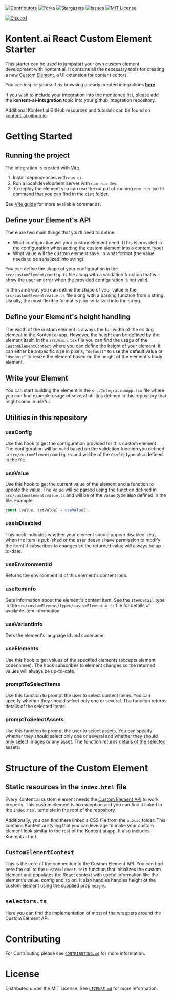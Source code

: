 [![Contributors][contributors-shield]][contributors-url]
[![Forks][forks-shield]][forks-url]
[![Stargazers][stars-shield]][stars-url]
[![Issues][issues-shield]][issues-url]
[![MIT License][license-shield]][license-url]

[![Discord][discord-shield]][discord-url]


# Kontent.ai React Custom Element Starter

This starter can be used to jumpstart your own custom element development with Kontent.ai. It contains all the necessary tools for creating a new [Custom Element](https://kontent.ai/learn/docs/custom-elements), a UI extension for content editors.

You can inspire yourself by browsing already created integrations [**here**](https://github.com/topics/kontent-ai-integration).

If you wish to include your integration into the mentioned list, please add the **kontent-ai-integration** topic into your github integration repository. 

Additional Kontent.ai GitHub resources and tutorials can be found on [kontent-ai.github.io](https://kontent-ai.github.io/).

# Getting Started

## Running the project

The integration is created with [Vite](https://vitejs.dev/). 

1. Install dependencies with `npm ci`.
2. Run a local development server with `npm run dev`.
3. To deploy the element you can use the output of running `npm run build` command that you can find in the `dist` folder.

See [Vite guide](https://vitejs.dev/guide/#command-line-interface) for more available commands.

## Define your Element's API

There are two main things that you'll need to define.
* What configuration will your custom element need. (This is provided in the configuration when adding the custom element into a content type)
* What value will the custom element save. In what format (the value needs to be serialized into string).

You can define the shape of your configuration in the `src/customElement/config.ts` file along with a validation function that will show the user an error when the provided configuration is not valid.

In the same way you can define the shape of your value in the `src/customElement/value.ts` file along with a parsing function from a string. Usually, the most flexible format is json serialized into the string.

## Define your Element's height handling

The width of the custom element is always the full width of the editing element in the Kontent.ai app. However, the height can be defined by the element itself.
In the `src/main.tsx` file you can find the usage of the `CustomElementContext` where you can define the height of your element.
It can either be a specific size in pixels, `"default"` to use the default value or `"dynamic"` to resize the element based on the height of the element's body element.

## Write your Element

You can start building the element in the `src/IntegrationApp.tsx` file where you can find example usage of several utilities defined in this repository that might come in useful.

## Utilities in this repository

### useConfig

Use this hook to get the configuration provided for this custom element.
The configuration will be valid based on the validation function you defined in `src/customElement/config.ts` and will be of the `Config` type also defined in the file.

### useValue

Use this hook to get the current value of the element and a function to update the value.
The value will be parsed using the function defined in `src/customElement/value.ts` and will be of the `Value` type also defined in the file.
Example:
```ts
const [value, setValue] = useValue();
```

### useIsDisabled

This hook indicates whether your element should appear disabled. (e.g. when the item is published or the user doesn't have permission to modify the item)
It subscribes to changes so the returned value will always be up-to-date.

### useEnvironmentId

Returns the environment id of this element's content item.

### useItemInfo

Gets information about the element's content item. 
See the `ItemDetail` type in the `src/customElement/types/customElement.d.ts` file for details of available item information.

### useVariantInfo

Gets the element's language id and codename.

### useElements

Use this hook to get values of the specified elements (accepts element codenames). 
The hook subscribes to element changes so the returned values will always be up-to-date.

### promptToSelectItems

Use this function to prompt the user to select content items.
You can specify whether they should select only one or several.
The function returns details of the selected items.

### promptToSelectAssets

Use this function to prompt the user to select assets.
You can specify whether they should select only one or several and whether they should only select images or any asset.
The function returns details of the selected assets.

# Structure of the Custom Element

## Static resources in the `index.html` file

Every Kontent.ai custom element needs the [Custom Element API](https://kontent.ai/learn/reference/custom-elements-js-api/) to work properly.
This custom element is no exception and you can find it linked in the `index.html` template in the root of the repository.

Additionally, you can find there linked a CSS file from the `public` folder.
This contains Kontent.ai styling that you can leverage to make your custom element look similar to the rest of the Kontent.ai app.
It also includes Kontent.ai font.

## `CustomElementContext`

This is the core of the connection to the Custom Element API.
You can find here the call to the `CustomElement.init` function that initializes the custom element and populates the React context with useful information like the element's value, config and so on.
It also handles handles height of the custom element using the supplied prop `height`.

## `selectors.ts`

Here you can find the implementation of most of the wrappers around the Custom Element API.

# Contributing

For Contributing please see  [`CONTRIBUTING.md`](CONTRIBUTING.md) for more information.

# License

Distributed under the MIT License. See [`LICENSE.md`](./LICENSE.md) for more information.


[contributors-shield]: https://img.shields.io/github/contributors/kontent-ai/integration-template-react.svg?style=for-the-badge
[contributors-url]: https://github.com/kontent-ai/integration-template-react/graphs/contributors
[forks-shield]: https://img.shields.io/github/forks/kontent-ai/integration-template-react.svg?style=for-the-badge
[forks-url]: https://github.com/kontent-ai/integration-template-react/network/members
[stars-shield]: https://img.shields.io/github/stars/kontent-ai/integration-template-react.svg?style=for-the-badge
[stars-url]: https://github.com/kontent-ai/integration-template-react/stargazers
[issues-shield]: https://img.shields.io/github/issues/kontent-ai/integration-template-react.svg?style=for-the-badge
[issues-url]:https://github.com/kontent-ai/integration-template-react/issues
[license-shield]: https://img.shields.io/github/license/kontent-ai/integration-template-react.svg?style=for-the-badge
[license-url]:https://github.com/kontent-ai/integration-template-react/blob/master/LICENSE.md
[discord-shield]: https://img.shields.io/discord/821885171984891914?color=%237289DA&label=Kontent.ai%20Discord&logo=discord&style=for-the-badge
[discord-url]: https://discord.com/invite/SKCxwPtevJ
